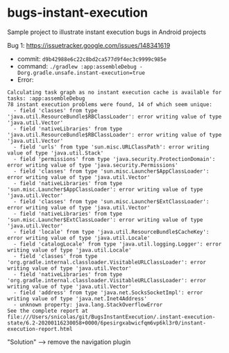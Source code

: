 # bugs-instant-execution
Sample project to illustrate instant execution bugs in Android projects

Bug 1: https://issuetracker.google.com/issues/148341619
* commit: `d9b42988e6c22c8bd2ca577d9f4ec3c9999c985e`
* command: `./gradlew :app:assembleDebug -Dorg.gradle.unsafe.instant-execution=true`
* Error:
```
Calculating task graph as no instant execution cache is available for tasks: :app:assembleDebug
78 instant execution problems were found, 14 of which seem unique:
  - field 'classes' from type 'java.util.ResourceBundle$RBClassLoader': error writing value of type 'java.util.Vector'
  - field 'nativeLibraries' from type 'java.util.ResourceBundle$RBClassLoader': error writing value of type 'java.util.Vector'
  - field 'urls' from type 'sun.misc.URLClassPath': error writing value of type 'java.util.Stack'
  - field 'permissions' from type 'java.security.ProtectionDomain': error writing value of type 'java.security.Permissions'
  - field 'classes' from type 'sun.misc.Launcher$AppClassLoader': error writing value of type 'java.util.Vector'
  - field 'nativeLibraries' from type 'sun.misc.Launcher$AppClassLoader': error writing value of type 'java.util.Vector'
  - field 'classes' from type 'sun.misc.Launcher$ExtClassLoader': error writing value of type 'java.util.Vector'
  - field 'nativeLibraries' from type 'sun.misc.Launcher$ExtClassLoader': error writing value of type 'java.util.Vector'
  - field 'locale' from type 'java.util.ResourceBundle$CacheKey': error writing value of type 'java.util.Locale'
  - field 'catalogLocale' from type 'java.util.logging.Logger': error writing value of type 'java.util.Locale'
  - field 'classes' from type 'org.gradle.internal.classloader.VisitableURLClassLoader': error writing value of type 'java.util.Vector'
  - field 'nativeLibraries' from type 'org.gradle.internal.classloader.VisitableURLClassLoader': error writing value of type 'java.util.Vector'
  - field 'address' from type 'java.net.SocksSocketImpl': error writing value of type 'java.net.Inet4Address'
  - unknown property: java.lang.StackOverflowError
See the complete report at file:///Users/snicolas/git/BugsInstantExecution/.instant-execution-state/6.2-20200116230058+0000/6pesirgxabwicfqm6vp6kl3r0/instant-execution-report.html
```

"Solution" --> remove the navigation plugin

